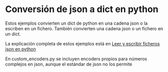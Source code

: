 # Conversión de json a dict en python

Estos ejemplos convierten un dict de python en una cadena json o la escriben en un fichero. También convierten una cadena json o un fichero en un dict.

La explicación completa de estos ejemplos está en [Leer y escribir ficheros json en python](https://chuwiki.chuidiang.org/index.php?title=Leer_y_escribir_ficheros_json_en_python)

En custom_encoders.py se incluyen encoders propios para números complejos en json, aunque el estándar de json no los permite